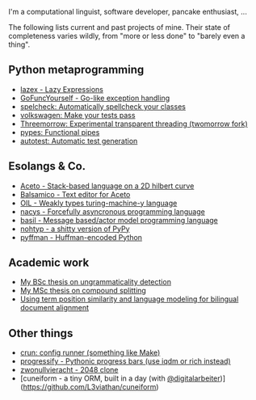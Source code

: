 I'm a computational linguist, software developer, pancake enthusiast, ...

The following lists current and past projects of mine. Their state of
completeness varies wildly, from "more or less done" to "barely even a thing".

## Python metaprogramming

- [lazex - Lazy Expressions](https://github.com/L3viathan/lazex)
- [GoFuncYourself - Go-like exception handling](https://github.com/L3viathan/gofuncyourself)
- [spelcheck: Automatically spellcheck your classes](https://github.com/L3viathan/spelcheck)
- [volkswagen: Make your tests pass](https://github.com/L3viathan/pyvw)
- [Threemorrow: Experimental transparent threading (twomorrow fork)](https://github.com/L3viathan/Threemorrow)
- [pypes: Functional pipes](https://github.com/L3viathan/pypes)
- [autotest: Automatic test generation](https://github.com/L3viathan/autotest)

## Esolangs & Co.

- [Aceto - Stack-based language on a 2D hilbert curve](https://github.com/aceto/aceto)
- [Balsamico - Text editor for Aceto](https://github.com/aceto/balsamico)
- [OIL - Weakly types turing-machine-y language](https://github.com/L3viathan/OIL)
- [nacys - Forcefully asyncronous programming language](https://github.com/L3viathan/ancys)
- [basil - Message based/actor model programming language](https://github.com/L3viathan/basil)
- [nohtyp - a shitty version of PyPy](https://github.com/L3viathan/nohtyp)
- [pyffman - Huffman-encoded Python](https://github.com/L3viathan/pyffman)

## Academic work

- [My BSc thesis on ungrammaticality detection](https://github.com/L3viathan/lqv-autodetect-thesis)
- [My MSc thesis on compound splitting](https://github.com/L3viathan/compound-splitter)
- [Using term position similarity and language modeling for bilingual document alignment](https://github.com/L3viathan/wmt16)

## Other things

- [crun: config runner (something like Make)](https://github.com/L3viathan/crun)
- [progressify - Pythonic progress bars (use iqdm or rich instead)](https://github.com/L3viathan/progressify)
- [zwonullvieracht - 2048 clone](https://github.com/L3viathan/zwonullvieracht)
- [cuneiform - a tiny ORM, built in a day (with [@digitalarbeiter](https://github.com/digitalarbeiter))](https://github.com/L3viathan/cuneiform)
